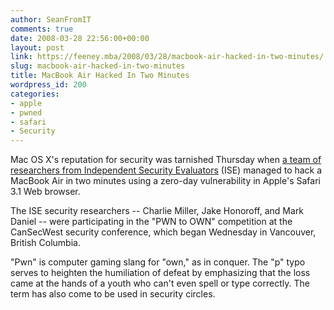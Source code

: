 ```yaml
---
author: SeanFromIT
comments: true
date: 2008-03-28 22:56:00+00:00
layout: post
link: https://feeney.mba/2008/03/28/macbook-air-hacked-in-two-minutes/
slug: macbook-air-hacked-in-two-minutes
title: MacBook Air Hacked In Two Minutes
wordpress_id: 200
categories:
- apple
- pwned
- safari
- Security
---
```


Mac OS X's reputation for security was tarnished Thursday when [a team of researchers from Independent Security Evaluators](http://www.informationweek.com/software/showArticle.jhtml?articleID=207000434) (ISE) managed to hack a MacBook Air in two minutes using a zero-day vulnerability in Apple's Safari 3.1 Web browser.  
  
The ISE security researchers -- Charlie Miller, Jake Honoroff, and Mark Daniel -- were participating in the "PWN to OWN" competition at the CanSecWest security conference, which began Wednesday in Vancouver, British Columbia.  
  
"Pwn" is computer gaming slang for "own," as in conquer. The "p" typo serves to heighten the humiliation of defeat by emphasizing that the loss came at the hands of a youth who can't even spell or type correctly. The term has also come to be used in security circles.
